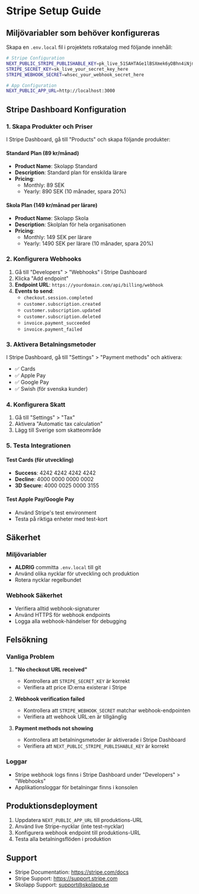# Stripe Setup Guide

## Miljövariabler som behöver konfigureras

Skapa en `.env.local` fil i projektets rotkatalog med följande innehåll:

```bash
# Stripe Configuration
NEXT_PUBLIC_STRIPE_PUBLISHABLE_KEY=pk_live_51SAHTAGe1lBSXmek6yDBhn4iNjmQ0dfvcNF8rKUIZafVx3M73vtieFZ8K5qDqNu7wQKous9gdshuKRZ8VmafzR0A00CYKxet9p
STRIPE_SECRET_KEY=sk_live_your_secret_key_here
STRIPE_WEBHOOK_SECRET=whsec_your_webhook_secret_here

# App Configuration
NEXT_PUBLIC_APP_URL=http://localhost:3000
```

## Stripe Dashboard Konfiguration

### 1. Skapa Produkter och Priser

I Stripe Dashboard, gå till "Products" och skapa följande produkter:

#### Standard Plan (89 kr/månad)
- **Product Name**: Skolapp Standard
- **Description**: Standard plan för enskilda lärare
- **Pricing**: 
  - Monthly: 89 SEK
  - Yearly: 890 SEK (10 månader, spara 20%)

#### Skola Plan (149 kr/månad per lärare)
- **Product Name**: Skolapp Skola
- **Description**: Skolplan för hela organisationen
- **Pricing**: 
  - Monthly: 149 SEK per lärare
  - Yearly: 1490 SEK per lärare (10 månader, spara 20%)

### 2. Konfigurera Webhooks

1. Gå till "Developers" > "Webhooks" i Stripe Dashboard
2. Klicka "Add endpoint"
3. **Endpoint URL**: `https://yourdomain.com/api/billing/webhook`
4. **Events to send**:
   - `checkout.session.completed`
   - `customer.subscription.created`
   - `customer.subscription.updated`
   - `customer.subscription.deleted`
   - `invoice.payment_succeeded`
   - `invoice.payment_failed`

### 3. Aktivera Betalningsmetoder

I Stripe Dashboard, gå till "Settings" > "Payment methods" och aktivera:
- ✅ Cards
- ✅ Apple Pay
- ✅ Google Pay
- ✅ Swish (för svenska kunder)

### 4. Konfigurera Skatt

1. Gå till "Settings" > "Tax"
2. Aktivera "Automatic tax calculation"
3. Lägg till Sverige som skatteområde

### 5. Testa Integrationen

#### Test Cards (för utveckling)
- **Success**: 4242 4242 4242 4242
- **Decline**: 4000 0000 0000 0002
- **3D Secure**: 4000 0025 0000 3155

#### Test Apple Pay/Google Pay
- Använd Stripe's test environment
- Testa på riktiga enheter med test-kort

## Säkerhet

### Miljövariabler
- **ALDRIG** committa `.env.local` till git
- Använd olika nycklar för utveckling och produktion
- Rotera nycklar regelbundet

### Webhook Säkerhet
- Verifiera alltid webhook-signaturer
- Använd HTTPS för webhook endpoints
- Logga alla webhook-händelser för debugging

## Felsökning

### Vanliga Problem

1. **"No checkout URL received"**
   - Kontrollera att `STRIPE_SECRET_KEY` är korrekt
   - Verifiera att price ID:erna existerar i Stripe

2. **Webhook verification failed**
   - Kontrollera att `STRIPE_WEBHOOK_SECRET` matchar webhook-endpointen
   - Verifiera att webhook URL:en är tillgänglig

3. **Payment methods not showing**
   - Kontrollera att betalningsmetoder är aktiverade i Stripe Dashboard
   - Verifiera att `NEXT_PUBLIC_STRIPE_PUBLISHABLE_KEY` är korrekt

### Loggar
- Stripe webhook logs finns i Stripe Dashboard under "Developers" > "Webhooks"
- Applikationsloggar för betalningar finns i konsolen

## Produktionsdeployment

1. Uppdatera `NEXT_PUBLIC_APP_URL` till produktions-URL
2. Använd live Stripe-nycklar (inte test-nycklar)
3. Konfigurera webhook endpoint till produktions-URL
4. Testa alla betalningsflöden i produktion

## Support

- Stripe Documentation: https://stripe.com/docs
- Stripe Support: https://support.stripe.com
- Skolapp Support: support@skolapp.se
